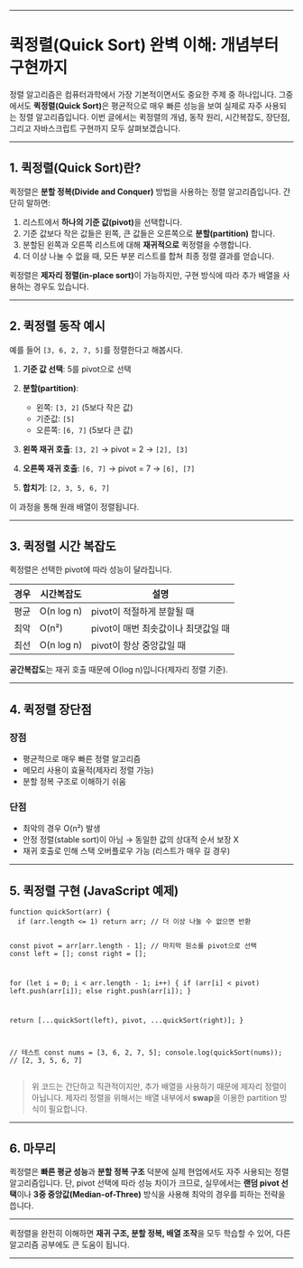 <hr />
<h1 id="퀵정렬quick-sort-완벽-이해-개념부터-구현까지">퀵정렬(Quick Sort) 완벽 이해: 개념부터 구현까지</h1>
<p>정렬 알고리즘은 컴퓨터과학에서 가장 기본적이면서도 중요한 주제 중 하나입니다. 그중에서도 <strong>퀵정렬(Quick Sort)</strong>은 평균적으로 매우 빠른 성능을 보여 실제로 자주 사용되는 정렬 알고리즘입니다. 이번 글에서는 퀵정렬의 개념, 동작 원리, 시간복잡도, 장단점, 그리고 자바스크립트 구현까지 모두 살펴보겠습니다.</p>
<hr />
<h2 id="1-퀵정렬quick-sort란">1. 퀵정렬(Quick Sort)란?</h2>
<p>퀵정렬은 <strong>분할 정복(Divide and Conquer)</strong> 방법을 사용하는 정렬 알고리즘입니다.
간단히 말하면:</p>
<ol>
<li>리스트에서 <strong>하나의 기준 값(pivot)</strong>을 선택합니다.</li>
<li>기준 값보다 작은 값들은 왼쪽, 큰 값들은 오른쪽으로 <strong>분할(partition)</strong> 합니다.</li>
<li>분할된 왼쪽과 오른쪽 리스트에 대해 <strong>재귀적으로</strong> 퀵정렬을 수행합니다.</li>
<li>더 이상 나눌 수 없을 때, 모든 부분 리스트를 합쳐 최종 정렬 결과를 얻습니다.</li>
</ol>
<p>퀵정렬은 <strong>제자리 정렬(in-place sort)</strong>이 가능하지만, 구현 방식에 따라 추가 배열을 사용하는 경우도 있습니다.</p>
<hr />
<h2 id="2-퀵정렬-동작-예시">2. 퀵정렬 동작 예시</h2>
<p>예를 들어 <code>[3, 6, 2, 7, 5]</code>를 정렬한다고 해봅시다.</p>
<ol>
<li><p><strong>기준 값 선택</strong>: 5를 pivot으로 선택</p>
</li>
<li><p><strong>분할(partition)</strong>:</p>
<ul>
<li>왼쪽: <code>[3, 2]</code> (5보다 작은 값)</li>
<li>기준값: <code>[5]</code></li>
<li>오른쪽: <code>[6, 7]</code> (5보다 큰 값)</li>
</ul>
</li>
<li><p><strong>왼쪽 재귀 호출</strong>: <code>[3, 2]</code> → pivot = 2 → <code>[2], [3]</code></p>
</li>
<li><p><strong>오른쪽 재귀 호출</strong>: <code>[6, 7]</code> → pivot = 7 → <code>[6], [7]</code></p>
</li>
<li><p><strong>합치기</strong>: <code>[2, 3, 5, 6, 7]</code></p>
</li>
</ol>
<p>이 과정을 통해 원래 배열이 정렬됩니다.</p>
<hr />
<h2 id="3-퀵정렬-시간-복잡도">3. 퀵정렬 시간 복잡도</h2>
<p>퀵정렬은 선택한 pivot에 따라 성능이 달라집니다.</p>
<table>
<thead>
<tr>
<th>경우</th>
<th>시간복잡도</th>
<th>설명</th>
</tr>
</thead>
<tbody><tr>
<td>평균</td>
<td>O(n log n)</td>
<td>pivot이 적절하게 분할될 때</td>
</tr>
<tr>
<td>최악</td>
<td>O(n²)</td>
<td>pivot이 매번 최솟값이나 최댓값일 때</td>
</tr>
<tr>
<td>최선</td>
<td>O(n log n)</td>
<td>pivot이 항상 중앙값일 때</td>
</tr>
</tbody></table>
<p><strong>공간복잡도</strong>는 재귀 호출 때문에 O(log n)입니다(제자리 정렬 기준).</p>
<hr />
<h2 id="4-퀵정렬-장단점">4. 퀵정렬 장단점</h2>
<h3 id="장점">장점</h3>
<ul>
<li>평균적으로 매우 빠른 정렬 알고리즘</li>
<li>메모리 사용이 효율적(제자리 정렬 가능)</li>
<li>분할 정복 구조로 이해하기 쉬움</li>
</ul>
<h3 id="단점">단점</h3>
<ul>
<li>최악의 경우 O(n²) 발생</li>
<li>안정 정렬(stable sort)이 아님 → 동일한 값의 상대적 순서 보장 X</li>
<li>재귀 호출로 인해 스택 오버플로우 가능 (리스트가 매우 길 경우)</li>
</ul>
<hr />
<h2 id="5-퀵정렬-구현-javascript-예제">5. 퀵정렬 구현 (JavaScript 예제)</h2>
<pre><code class="language-javascript">function quickSort(arr) {
  if (arr.length &lt;= 1) return arr; // 더 이상 나눌 수 없으면 반환

  const pivot = arr[arr.length - 1]; // 마지막 원소를 pivot으로 선택
  const left = [];
  const right = [];

  for (let i = 0; i &lt; arr.length - 1; i++) {
    if (arr[i] &lt; pivot) left.push(arr[i]);
    else right.push(arr[i]);
  }

  return [...quickSort(left), pivot, ...quickSort(right)];
}

// 테스트
const nums = [3, 6, 2, 7, 5];
console.log(quickSort(nums)); // [2, 3, 5, 6, 7]</code></pre>
<blockquote>
<p>위 코드는 간단하고 직관적이지만, 추가 배열을 사용하기 때문에 제자리 정렬이 아닙니다.
제자리 정렬을 위해서는 배열 내부에서 <strong>swap</strong>을 이용한 partition 방식이 필요합니다.</p>
</blockquote>
<hr />
<h2 id="6-마무리">6. 마무리</h2>
<p>퀵정렬은 <strong>빠른 평균 성능</strong>과 <strong>분할 정복 구조</strong> 덕분에 실제 현업에서도 자주 사용되는 정렬 알고리즘입니다.
단, pivot 선택에 따라 성능 차이가 크므로, 실무에서는 <strong>랜덤 pivot 선택</strong>이나 <strong>3중 중앙값(Median-of-Three)</strong> 방식을 사용해 최악의 경우를 피하는 전략을 씁니다.</p>
<hr />
<p>퀵정렬을 완전히 이해하면 <strong>재귀 구조, 분할 정복, 배열 조작</strong>을 모두 학습할 수 있어, 다른 알고리즘 공부에도 큰 도움이 됩니다.</p>
<hr />